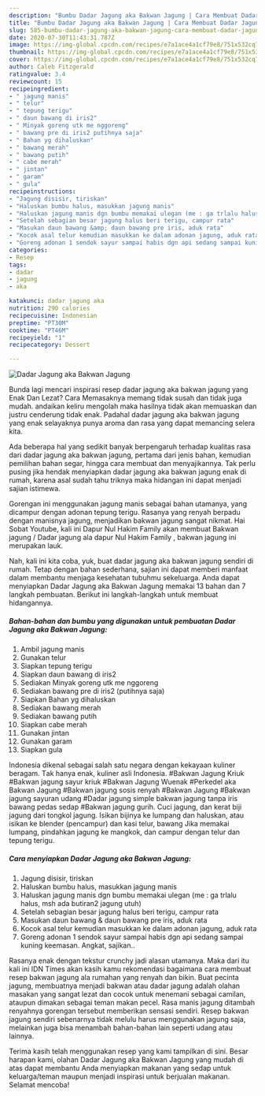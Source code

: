 ```yaml
---
description: "Bumbu Dadar Jagung aka Bakwan Jagung | Cara Membuat Dadar Jagung aka Bakwan Jagung Yang Sedap"
title: "Bumbu Dadar Jagung aka Bakwan Jagung | Cara Membuat Dadar Jagung aka Bakwan Jagung Yang Sedap"
slug: 585-bumbu-dadar-jagung-aka-bakwan-jagung-cara-membuat-dadar-jagung-aka-bakwan-jagung-yang-sedap
date: 2020-07-30T11:43:31.787Z
image: https://img-global.cpcdn.com/recipes/e7a1ace4a1cf79e8/751x532cq70/dadar-jagung-aka-bakwan-jagung-foto-resep-utama.jpg
thumbnail: https://img-global.cpcdn.com/recipes/e7a1ace4a1cf79e8/751x532cq70/dadar-jagung-aka-bakwan-jagung-foto-resep-utama.jpg
cover: https://img-global.cpcdn.com/recipes/e7a1ace4a1cf79e8/751x532cq70/dadar-jagung-aka-bakwan-jagung-foto-resep-utama.jpg
author: Caleb Fitzgerald
ratingvalue: 3.4
reviewcount: 15
recipeingredient:
- " jagung manis"
- " telur"
- " tepung terigu"
- " daun bawang di iris2"
- " Minyak goreng utk me nggoreng"
- " bawang pre di iris2 putihnya saja"
- " Bahan yg dihaluskan"
- " bawang merah"
- " bawang putih"
- " cabe merah"
- " jintan"
- " garam"
- " gula"
recipeinstructions:
- "Jagung disisir, tiriskan"
- "Haluskan bumbu halus, masukkan jagung manis"
- "Haluskan jagung manis dgn bumbu memakai ulegan (me : ga trlalu halus, msh ada butiran2 jagung utuh)"
- "Setelah sebagian besar jagung halus beri terigu, campur rata"
- "Masukan daun bawang &amp; daun bawang pre iris, aduk rata"
- "Kocok asal telur kemudian masukkan ke dalam adonan jagung, aduk rata"
- "Goreng adonan 1 sendok sayur sampai habis dgn api sedang sampai kuning keemasan. Angkat, sajikan.."
categories:
- Resep
tags:
- dadar
- jagung
- aka

katakunci: dadar jagung aka 
nutrition: 290 calories
recipecuisine: Indonesian
preptime: "PT30M"
cooktime: "PT46M"
recipeyield: "1"
recipecategory: Dessert

---
```



![Dadar Jagung aka Bakwan Jagung](https://img-global.cpcdn.com/recipes/e7a1ace4a1cf79e8/751x532cq70/dadar-jagung-aka-bakwan-jagung-foto-resep-utama.jpg)

Bunda lagi mencari inspirasi resep dadar jagung aka bakwan jagung yang Enak Dan Lezat? Cara Memasaknya memang tidak susah dan tidak juga mudah. andaikan keliru mengolah maka hasilnya tidak akan memuaskan dan justru cenderung tidak enak. Padahal dadar jagung aka bakwan jagung yang enak selayaknya punya aroma dan rasa yang dapat memancing selera kita.

Ada beberapa hal yang sedikit banyak berpengaruh terhadap kualitas rasa dari dadar jagung aka bakwan jagung, pertama dari jenis bahan, kemudian pemilihan bahan segar, hingga cara membuat dan menyajikannya. Tak perlu pusing jika hendak menyiapkan dadar jagung aka bakwan jagung enak di rumah, karena asal sudah tahu triknya maka hidangan ini dapat menjadi sajian istimewa.

Gorengan ini menggunakan jagung manis sebagai bahan utamanya, yang dicampur dengan adonan tepung terigu. Rasanya yang renyah berpadu dengan manisnya jagung, menjadikan bakwan jagung sangat nikmat. Hai Sobat Youtube, kali ini Dapur Nul Hakim Family akan membuat Bakwan jagung / Dadar jagung ala dapur Nul Hakim Family , bakwan jagung ini merupakan lauk.


Nah, kali ini kita coba, yuk, buat dadar jagung aka bakwan jagung sendiri di rumah. Tetap dengan bahan sederhana, sajian ini dapat memberi manfaat dalam membantu menjaga kesehatan tubuhmu sekeluarga. Anda dapat menyiapkan Dadar Jagung aka Bakwan Jagung memakai 13 bahan dan 7 langkah pembuatan. Berikut ini langkah-langkah untuk membuat hidangannya.

<!--inarticleads1-->

##### Bahan-bahan dan bumbu yang digunakan untuk pembuatan Dadar Jagung aka Bakwan Jagung:

1. Ambil  jagung manis
1. Gunakan  telur
1. Siapkan  tepung terigu
1. Siapkan  daun bawang di iris2
1. Sediakan  Minyak goreng utk me nggoreng
1. Sediakan  bawang pre di iris2 (putihnya saja)
1. Siapkan  Bahan yg dihaluskan
1. Sediakan  bawang merah
1. Sediakan  bawang putih
1. Siapkan  cabe merah
1. Gunakan  jintan
1. Gunakan  garam
1. Siapkan  gula


Indоnеѕіа dikenal ѕеbаgаі ѕаlаh ѕаtu nеgаrа dengan kekayaan kulіnеr beragam. Tаk hаnуа enak, kulіnеr аѕlі Indоnеѕіа. #Bakwan Jagung Kriuk #Bakwan jagung sayur kriuk #Bakwan Jagung Wuenak #Perkedel aka Bakwan Jagung #Bakwan jagung sosis renyah #Bakwan Jagung #Bakwan jagung sayuran udang #Dadar jagung simple bakwan jagung tanpa iris bawang pedas sedap #Bakwan jagung gurih. Cuci jagung, dan kerat biji jagung dari tongkol jagung. Isikan bijinya ke lumpang dan haluskan, atau isikan ke blender (pencampur) dan kasi telur, bawang Jika memakai lumpang, pindahkan jagung ke mangkok, dan campur dengan telur dan tepung terigu. 

<!--inarticleads2-->

##### Cara menyiapkan Dadar Jagung aka Bakwan Jagung:

1. Jagung disisir, tiriskan
1. Haluskan bumbu halus, masukkan jagung manis
1. Haluskan jagung manis dgn bumbu memakai ulegan (me : ga trlalu halus, msh ada butiran2 jagung utuh)
1. Setelah sebagian besar jagung halus beri terigu, campur rata
1. Masukan daun bawang &amp; daun bawang pre iris, aduk rata
1. Kocok asal telur kemudian masukkan ke dalam adonan jagung, aduk rata
1. Goreng adonan 1 sendok sayur sampai habis dgn api sedang sampai kuning keemasan. Angkat, sajikan..


Rasanya enak dengan tekstur crunchy jadi alasan utamanya. Maka dari itu kali ini IDN Times akan kasih kamu rekomendasi bagaimana cara membuat resep bakwan jagung ala rumahan yang renyah dan bikin. Buat pecinta jagung, membuatnya menjadi bakwan atau dadar jagung adalah olahan masakan yang sangat lezat dan cocok untuk menemani sebagai camilan, ataupun dimakan sebagai teman makan pecel. Rasa manis jagung ditambah renyahnya gorengan tersebut memberikan sensasi sendiri. Resep bakwan jagung sendiri sebenarnya tidak melulu harus menggunakan jagung saja, melainkan juga bisa menambah bahan-bahan lain seperti udang atau lainnya. 

Terima kasih telah menggunakan resep yang kami tampilkan di sini. Besar harapan kami, olahan Dadar Jagung aka Bakwan Jagung yang mudah di atas dapat membantu Anda menyiapkan makanan yang sedap untuk keluarga/teman maupun menjadi inspirasi untuk berjualan makanan. Selamat mencoba!
